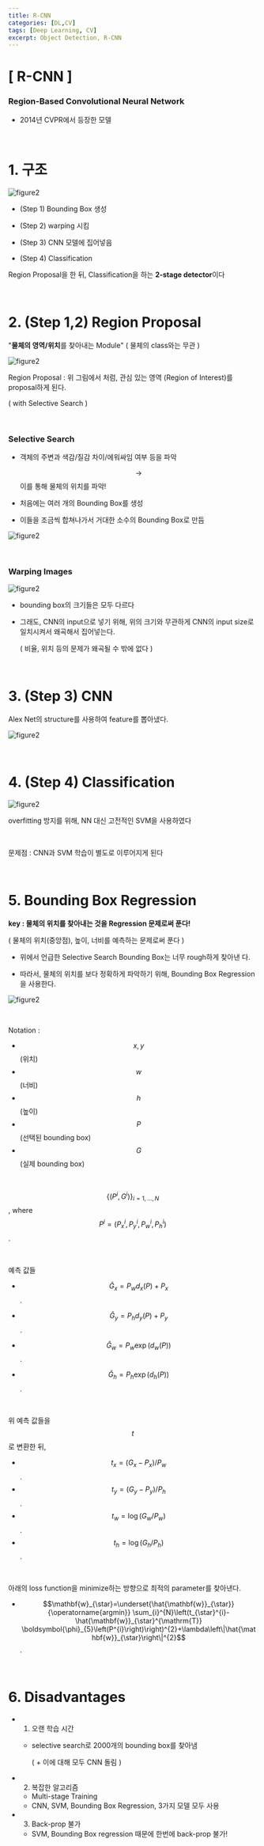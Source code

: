 ```yaml
---
title: R-CNN
categories: [DL,CV]
tags: [Deep Learning, CV]
excerpt: Object Detection, R-CNN
---
```


<script src="https://cdn.mathjax.org/mathjax/latest/MathJax.js?config=TeX-AMS-MML_HTMLorMML" type="text/javascript"></script>

# [ R-CNN ]

### Region-Based Convolutional Neural Network

- 2014년 CVPR에서 등장한 모델

<br>

# 1. 구조

![figure2](/assets/img/cv/cv56.png)

- (Step 1) Bounding Box 생성

- (Step 2) warping 시킴

- (Step 3) CNN 모델에 집어넣음

- (Step 4) Classification

Region Proposal을 한 뒤, Classification을 하는 **2-stage detector**이다

<br>

# 2. (Step 1,2) Region Proposal

"**물체의 영역/위치**를 찾아내는 Module" ( 물체의 class와는 무관 )

![figure2](/assets/img/cv/cv57.png)

Region Proposal : 위 그림에서 처럼, 관심 있는 영역 (Region of Interest)를 proposal하게 된다.

( with Selective Search )

<br>

### Selective Search

- 객체의 주변과 색감/질감 차이/에워싸임 여부 등을 파악

  $$\rightarrow$$ 이를 통해 물체의 위치를 파악!

- 처음에는 여러 개의 Bounding Box를 생성

- 이들을 조금씩 합쳐나가서 거대한 소수의 Bounding Box로 만듬

![figure2](/assets/img/cv/cv58.png)

<br>

### Warping Images

![figure2](/assets/img/cv/cv59.png)

- bounding box의 크기들은 모두 다르다

- 그래도, CNN의 input으로 넣기 위해, 위의 크기와 무관하게 CNN의 input size로 일치시켜서 왜곡해서 집어넣는다.

  ( 비율, 위치 등의 문제가 왜곡될 수 밖에 없다 )

<br>

# 3. (Step 3) CNN

Alex Net의 structure를 사용하여 feature를 뽑아냈다.

![figure2](/assets/img/cv/cv60.png)

<br>

# 4. (Step 4) Classification

![figure2](/assets/img/cv/cv61.png)

overfitting 방지를 위해, NN 대신 고전적인 SVM을 사용하였다

<br>

문제점 : CNN과 SVM 학습이 별도로 이루어지게 된다

<br>

# 5. Bounding Box Regression

**key : 물체의 위치를 찾아내는 것을 Regression 문제로써 푼다!**

( 물체의 위치(중앙점), 높이, 너비를 예측하는 문제로써 푼다 )

- 위에서 언급한 Selective Search Bounding Box는 너무 rough하게 찾아낸 다.

- 따라서, 물체의 위치를 보다 정확하게 파악하기 위해, Bounding Box Regression을 사용한다.

![figure2](/assets/img/cv/cv62.png)

<br>

Notation : 

- $$x,y$$ (위치) 
- $$w$$ (너비)
- $$h$$ (높이)
- $$P$$(선택된 bounding box)
- $$G$$ (실제 bounding box)

<br>

$$\left\{\left(P^{i}, G^{i}\right)\right\}_{i=1, \ldots, N}$$, where $$P^{i}=\left(P_{x}^{i}, P_{y}^{i}, P_{w}^{i}, P_{h}^{i}\right)$$.

<br>

예측 값들

- $$\hat{G}_{x} =P_{w} d_{x}(P)+P_{x}$$.

- $$\hat{G}_{y} =P_{h} d_{y}(P)+P_{y}$$.

- $$\hat{G}_{w} =P_{w} \exp \left(d_{w}(P)\right)$$.

- $$\hat{G}_{h} =P_{h} \exp \left(d_{h}(P)\right)$$.

<br>

위 예측 값들을 $$t$$ 로 변환한 뒤, 

- $$t_{x} =\left(G_{x}-P_{x}\right) / P_{w}$$.
- $$t_{y} =\left(G_{y}-P_{y}\right) / P_{h}$$.
- $$t_{w} =\log \left(G_{w} / P_{w}\right)$$.
- $$t_{h} =\log \left(G_{h} / P_{h}\right)$$.

<br>

아래의 loss function을 minimize하는 방향으로 최적의 parameter를 찾아낸다.

- $$\mathbf{w}_{\star}=\underset{\hat{\mathbf{w}}_{\star}}{\operatorname{argmin}} \sum_{i}^{N}\left(t_{\star}^{i}-\hat{\mathbf{w}}_{\star}^{\mathrm{T}} \boldsymbol{\phi}_{5}\left(P^{i}\right)\right)^{2}+\lambda\left\|\hat{\mathbf{w}}_{\star}\right\|^{2}$$.

<br>

# 6. Disadvantages

- 1) 오랜 학습 시간

  - selective search로 2000개의 bounding box를 찾아냄

    ( + 이에 대해 모두 CNN 돌림 )

- 2) 복잡한 알고리즘

  - Multi-stage Training
  - CNN, SVM, Bounding Box Regression, 3가지 모델 모두 사용

- 3) Back-prop 불가

  - SVM, Bounding Box regression 때문에 한번에 back-prop 불가!

  